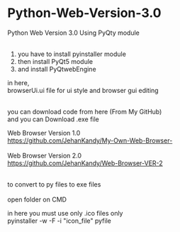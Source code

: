 # Python-Web-Version-3.0
Python Web Version 3.0 Using PyQty module 
<br>
<br>
1. you have to install pyinstaller module<br>
2. then install PyQt5 module<br>
3. and install PyQtwebEngine<br>

in here,
<br>
browserUi.ui file for ui style and browser gui editing 


<br>
you can download code from here (From My GitHub)<br>
and you can Download .exe file
<br>

Web Browser Version 1.0 <br>
https://github.com/JehanKandy/My-Own-Web-Browser-
<br><br>
Web Browser Version 2.0 <br>
https://github.com/JehanKandy/Web-Browser-VER-2
<br><br>




to convert to py files to exe files
<br><br>
open folder on CMD<br>


in here you must use only .ico files only<br>
pyinstaller -w -F -i "icon_file" pyfile
